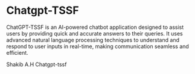 # Chatgpt-TSSF
ChatGPT-TSSF is an AI-powered chatbot application designed to assist users by providing quick and accurate answers to their queries. It uses advanced natural language processing techniques to understand and respond to user inputs in real-time, making communication seamless and efficient. 

Shakib A.H 
Chatgpt-tssf
